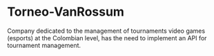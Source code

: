 # Torneo-VanRossum
Company dedicated to the management of tournaments video games (esports) at the Colombian level, has the need to implement an API for tournament management.
